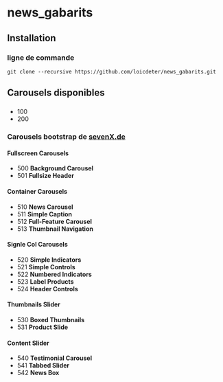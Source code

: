 # news_gabarits

## Installation
### ligne de commande
```git clone --recursive https://github.com/loicdeter/news_gabarits.git```

## Carousels disponibles

###
* 100
* 200

### Carousels bootstrap de [sevenX.de](http://sevenx.de/demo/bootstrap-carousel/index.html)

#### Fullscreen Carousels
* 500 **Background Carousel**
* 501 **Fullsize Header**

#### Container Carousels
* 510 **News Carousel**
* 511 **Simple Caption**
* 512 **Full-Feature Carousel**
* 513 **Thumbnail Navigation**

#### Signle Col Carousels
* 520 **Simple Indicators**
* 521 **Simple Controls**
* 522 **Numbered Indicators**
* 523 **Label Products**
* 524 **Header Controls**

#### Thumbnails Slider
* 530 **Boxed Thumbnails**
* 531 **Product Slide**

#### Content Slider
* 540 **Testimonial Carousel**
* 541 **Tabbed Slider**
* 542 **News Box**
